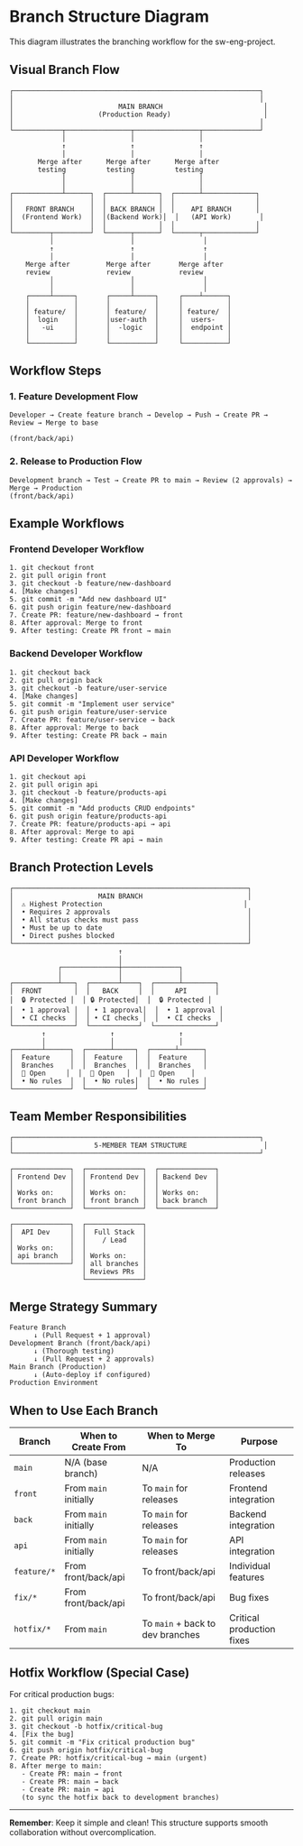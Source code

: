 # Branch Structure Diagram

This diagram illustrates the branching workflow for the sw-eng-project.

## Visual Branch Flow

```
┌─────────────────────────────────────────────────────────────┐
│                                                             │
│                          MAIN BRANCH                         │
│                     (Production Ready)                       │
│                                                             │
└────────────┬────────────────┬────────────────┬──────────────┘
             │                │                │
             ↑                ↑                ↑
             │                │                │
       Merge after      Merge after      Merge after
       testing          testing          testing
             │                │                │
             │                │                │
┌────────────┴──────┐  ┌──────┴──────┐  ┌──────┴─────────────┐
│                   │  │             │  │                    │
│   FRONT BRANCH    │  │ BACK BRANCH │  │    API BRANCH      │
│  (Frontend Work)  │  │(Backend Work)│  │   (API Work)       │
│                   │  │             │  │                    │
└─────────┬─────────┘  └──────┬──────┘  └──────┬─────────────┘
          │                   │                 │
          ↑                   ↑                 ↑
          │                   │                 │
    Merge after         Merge after       Merge after
    review              review            review
          │                   │                 │
          │                   │                 │
    ┌─────┴─────┐       ┌─────┴─────┐     ┌────┴──────┐
    │           │       │           │     │           │
    │ feature/  │       │ feature/  │     │ feature/  │
    │  login    │       │user-auth  │     │  users-   │
    │   -ui     │       │  -logic   │     │  endpoint │
    │           │       │           │     │           │
    └───────────┘       └───────────┘     └───────────┘
```

## Workflow Steps

### 1. Feature Development Flow

```
Developer → Create feature branch → Develop → Push → Create PR → Review → Merge to base
                                                                             (front/back/api)
```

### 2. Release to Production Flow

```
Development branch → Test → Create PR to main → Review (2 approvals) → Merge → Production
(front/back/api)
```

## Example Workflows

### Frontend Developer Workflow

```
1. git checkout front
2. git pull origin front
3. git checkout -b feature/new-dashboard
4. [Make changes]
5. git commit -m "Add new dashboard UI"
6. git push origin feature/new-dashboard
7. Create PR: feature/new-dashboard → front
8. After approval: Merge to front
9. After testing: Create PR front → main
```

### Backend Developer Workflow

```
1. git checkout back
2. git pull origin back
3. git checkout -b feature/user-service
4. [Make changes]
5. git commit -m "Implement user service"
6. git push origin feature/user-service
7. Create PR: feature/user-service → back
8. After approval: Merge to back
9. After testing: Create PR back → main
```

### API Developer Workflow

```
1. git checkout api
2. git pull origin api
3. git checkout -b feature/products-api
4. [Make changes]
5. git commit -m "Add products CRUD endpoints"
6. git push origin feature/products-api
7. Create PR: feature/products-api → api
8. After approval: Merge to api
9. After testing: Create PR api → main
```

## Branch Protection Levels

```
┌──────────────────────────────────────────────────────────┐
│                     MAIN BRANCH                          │
│  ⚠️ Highest Protection                                   │
│  • Requires 2 approvals                                  │
│  • All status checks must pass                           │
│  • Must be up to date                                    │
│  • Direct pushes blocked                                 │
└──────────────────────────────────────────────────────────┘
                           ↑
                           │
            ┌──────────────┼──────────────┐
            │              │              │
┌───────────┴───┐  ┌───────┴────┐  ┌──────┴────────┐
│  FRONT        │  │   BACK     │  │     API       │
│  🔒 Protected │  │ 🔒 Protected│  │  🔒 Protected │
│  • 1 approval │  │ • 1 approval│  │  • 1 approval │
│  • CI checks  │  │ • CI checks │  │  • CI checks  │
└───────────────┘  └────────────┘  └───────────────┘
        ↑                ↑                ↑
        │                │                │
┌───────┴──────┐  ┌──────┴─────┐  ┌──────┴──────┐
│  Feature     │  │  Feature   │  │  Feature    │
│  Branches    │  │  Branches  │  │  Branches   │
│  📝 Open     │  │  📝 Open   │  │  📝 Open    │
│  • No rules  │  │  • No rules│  │  • No rules │
└──────────────┘  └────────────┘  └─────────────┘
```

## Team Member Responsibilities

```
┌─────────────────────────────────────────────────────────────┐
│                    5-MEMBER TEAM STRUCTURE                   │
└─────────────────────────────────────────────────────────────┘

┌──────────────┐  ┌──────────────┐  ┌──────────────┐
│ Frontend Dev │  │ Frontend Dev │  │ Backend Dev  │
│              │  │              │  │              │
│ Works on:    │  │ Works on:    │  │ Works on:    │
│ front branch │  │ front branch │  │ back branch  │
└──────────────┘  └──────────────┘  └──────────────┘

┌──────────────┐  ┌──────────────┐
│  API Dev     │  │  Full Stack  │
│              │  │    / Lead    │
│ Works on:    │  │              │
│ api branch   │  │ Works on:    │
└──────────────┘  │ all branches │
                  │ Reviews PRs  │
                  └──────────────┘
```

## Merge Strategy Summary

```
Feature Branch
      ↓ (Pull Request + 1 approval)
Development Branch (front/back/api)
      ↓ (Thorough testing)
      ↓ (Pull Request + 2 approvals)
Main Branch (Production)
      ↓ (Auto-deploy if configured)
Production Environment
```

## When to Use Each Branch

| Branch | When to Create From | When to Merge To | Purpose |
|--------|---------------------|------------------|---------|
| `main` | N/A (base branch) | N/A | Production releases |
| `front` | From `main` initially | To `main` for releases | Frontend integration |
| `back` | From `main` initially | To `main` for releases | Backend integration |
| `api` | From `main` initially | To `main` for releases | API integration |
| `feature/*` | From front/back/api | To front/back/api | Individual features |
| `fix/*` | From front/back/api | To front/back/api | Bug fixes |
| `hotfix/*` | From `main` | To `main` + back to dev branches | Critical production fixes |

## Hotfix Workflow (Special Case)

For critical production bugs:

```
1. git checkout main
2. git pull origin main
3. git checkout -b hotfix/critical-bug
4. [Fix the bug]
5. git commit -m "Fix critical production bug"
6. git push origin hotfix/critical-bug
7. Create PR: hotfix/critical-bug → main (urgent)
8. After merge to main:
   - Create PR: main → front
   - Create PR: main → back
   - Create PR: main → api
   (to sync the hotfix back to development branches)
```

---

**Remember**: Keep it simple and clean! This structure supports smooth collaboration without overcomplication.
